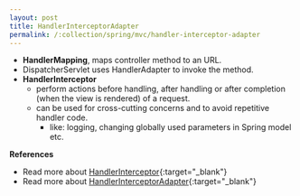 ```yaml
---
layout: post
title: HandlerInterceptorAdapter
permalink: /:collection/spring/mvc/handler-interceptor-adapter
---
```


- **HandlerMapping**, maps controller method to an URL.
- DispatcherServlet uses HandlerAdapter to invoke the method.
- **HandlerInterceptor**
  - perform actions before handling, after handling or after completion (when the view is rendered) of a request.
  - can be used for cross-cutting concerns and to avoid repetitive handler code.
    - like: logging, changing globally used parameters in Spring model etc.

**References**
- Read more about [HandlerInterceptor](https://www.baeldung.com/spring-mvc-handlerinterceptor){:target="_blank"}
- Read more about [HandlerInterceptorAdapter](https://www.journaldev.com/2676/spring-mvc-interceptor-example-handlerinterceptor-handlerinterceptoradapter){:target="_blank"}
